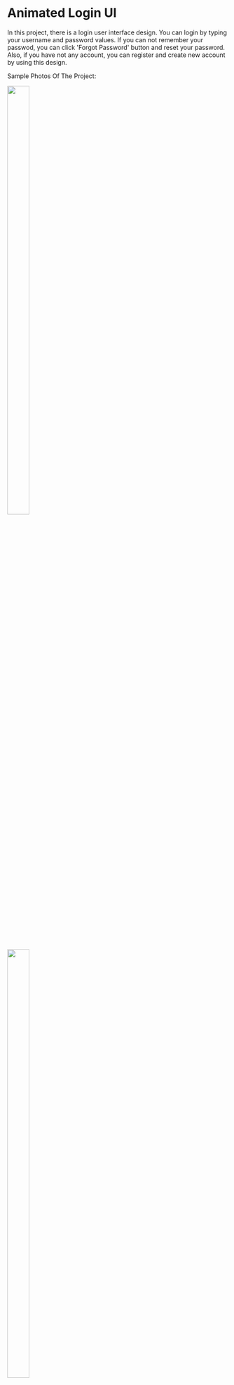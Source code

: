# Animated Login UI
In this project, there is a login user interface design. You can login by typing your username and password values. If you can not remember your passwod, you can click 'Forgot Password' button and reset your password. Also, if you have not any account, you can register and create new account by using this design. 

Sample Photos Of The Project:


<img src="https://user-images.githubusercontent.com/58749629/211549693-bcf432a6-d0de-4240-a382-cb333ba56ccd.png" style="width:50; height:50%;"></img>


<img src="https://user-images.githubusercontent.com/58749629/211549858-4256558f-2a09-475e-86af-a1e0ffcb303d.png" style="width:50; height:50%;"></img>


<img src="https://user-images.githubusercontent.com/58749629/211550081-964df504-8c4c-4446-83c7-13148bfffce6.png" style="width:50; height:50%;"></img>


<img src="https://user-images.githubusercontent.com/58749629/211550106-50029460-bddb-4d1c-85f2-53a6ce5020c7.PNG" style="width:50; height:50%;"></img>
